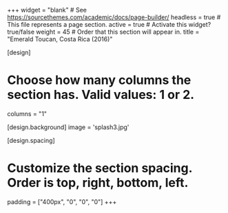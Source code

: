 +++
widget = "blank"  # See https://sourcethemes.com/academic/docs/page-builder/
headless = true  # This file represents a page section.
active = true  # Activate this widget? true/false
weight = 45  # Order that this section will appear in.
title = "Emerald Toucan, Costa Rica (2016)"

[design]
  # Choose how many columns the section has. Valid values: 1 or 2.
  columns = "1"

[design.background]
  image = 'splash3.jpg'

[design.spacing]
  # Customize the section spacing. Order is top, right, bottom, left.
  padding = ["400px", "0", "0", "0"]
+++